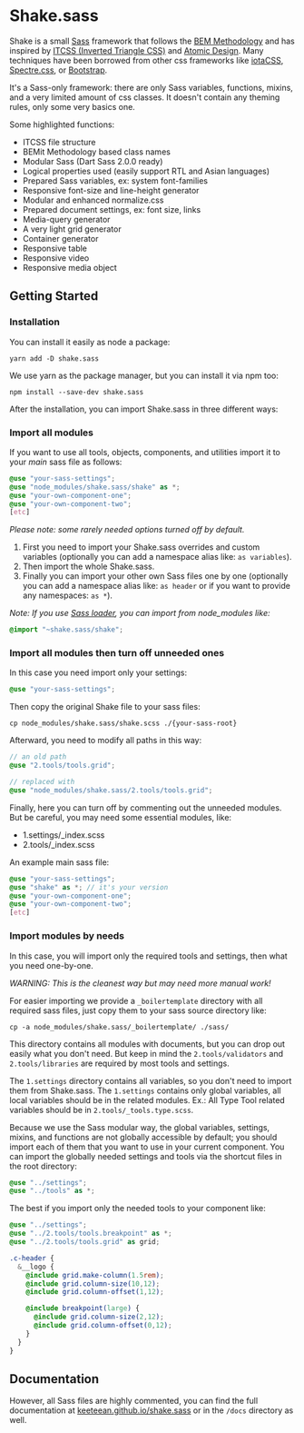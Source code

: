 # Shake.sass

Shake is a small [Sass](http://sass-lang.com) framework that follows the
[BEM Methodology](https://en.bem.info) and has inspired by
[ITCSS (Inverted Triangle CSS)](https://www.creativebloq.com/web-design/manage-large-scale-web-projects-new-css-architecture-itcss-41514731)
and [Atomic Design](http://atomicdesign.bradfrost.com). Many techniques have been
borrowed from other css frameworks like [iotaCSS](https://www.iotacss.com),
[Spectre.css](https://picturepan2.github.io), or [Bootstrap](https://getbootstrap.com).

It's a Sass-only framework: there are only Sass variables, functions,
mixins, and a very limited amount of css classes. It doesn't contain
any theming rules, only some very basics one.

Some highlighted functions:

- ITCSS file structure
- BEMit Methodology based class names
- Modular Sass (Dart Sass 2.0.0 ready)
- Logical properties used (easily support RTL and Asian languages)
- Prepared Sass variables, ex: system font-families
- Responsive font-size and line-height generator
- Modular and enhanced normalize.css
- Prepared document settings, ex: font size, links
- Media-query generator
- A very light grid generator
- Container generator
- Responsive table
- Responsive video
- Responsive media object

## Getting Started

### Installation

You can install it easily as node a package:

```shell
yarn add -D shake.sass
```

We use yarn as the package manager, but you can install it via npm too:

```shell
npm install --save-dev shake.sass
```

After the installation, you can import Shake.sass in three different ways:

### Import all modules

If you want to use all tools, objects, components, and utilities import
it to your _main_ sass file as follows:

```scss
@use "your-sass-settings";
@use "node_modules/shake.sass/shake" as *;
@use "your-own-component-one";
@use "your-own-component-two";
[etc]
```

_Please note: some rarely needed options turned
off by default._

1. First you need to import your Shake.sass overrides and custom variables (optionally you can add a namespace alias like: `as variables`).
2. Then import the whole Shake.sass.
3. Finally you can import your other own Sass files one by one (optionally you can add a namespace alias like: `as header` or if you want to provide any namespaces: `as *`).

_Note: If you use [Sass loader](https://github.com/webpack-contrib/sass-loader),
you can import from node_modules like:_

```scss
@import "~shake.sass/shake";
```

### Import all modules then turn off unneeded ones

In this case you need import only your settings:

```scss
@use "your-sass-settings";
```

Then copy the original Shake file to your sass files:

```shell
cp node_modules/shake.sass/shake.scss ./{your-sass-root}
```

Afterward, you need to modify all paths in this way:

```scss
// an old path
@use "2.tools/tools.grid";

// replaced with
@use "node_modules/shake.sass/2.tools/tools.grid";
```

Finally, here you can turn off by commenting out the unneeded modules. But be
careful, you may need some essential modules, like:

- 1.settings/_index.scss
- 2.tools/_index.scss

An example main sass file:

```scss
@use "your-sass-settings";
@use "shake" as *; // it's your version
@use "your-own-component-one";
@use "your-own-component-two";
[etc]
```

### Import modules by needs

In this case, you will import only the required tools and settings, then what
you need one-by-one.

_WARNING: This is the cleanest way but may need more manual work!_

For easier importing we provide a `_boilertemplate` directory with all
required sass files, just copy them to your sass source directory like:

```shell
cp -a node_modules/shake.sass/_boilertemplate/ ./sass/
```

This directory contains all modules with documents, but you can drop
out easily what you don't need. But keep in mind the `2.tools/validators`
and `2.tools/libraries` are required by most tools and settings.

The `1.settings` directory contains all variables, so you don't need to
import them from Shake.sass. The `1.settings` contains only global variables,
all local variables should be in the related modules. Ex.: All Type Tool
related variables should be in `2.tools/_tools.type.scss`.

Because we use the Sass modular way, the global variables, settings, mixins, and
functions are not globally accessible by default; you should import each of
them that you want to use in your current component. You can import the globally
needed settings and tools via the shortcut files in the root directory:

```scss
@use "../settings";
@use "../tools" as *;
```

The best if you import only the needed tools to your component like:

```scss
@use "../settings";
@use "../2.tools/tools.breakpoint" as *;
@use "../2.tools/tools.grid" as grid;

.c-header {
  &__logo {
    @include grid.make-column(1.5rem);
    @include grid.column-size(10,12);
    @include grid.column-offset(1,12);

    @include breakpoint(large) {
      @include grid.column-size(2,12);
      @include grid.column-offset(0,12);
    }
  }
}
```

## Documentation

However, all Sass files are highly commented, you can find the full
documentation at
[keeteean.github.io/shake.sass](https://keeteean.github.io/shake.sass/) or in
the `/docs` directory as well.

